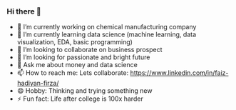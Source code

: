 ### Hi there 👋
<!--
**faizhadiyan/faizhadiyan** is a ✨ _special_ ✨ repository because its `README.md` (this file) appears on your GitHub profile. -->

- 🔭 I’m currently working on chemical manufacturing company
- 🌱 I’m currently learning data science (machine learning, data visualization, EDA, basic programming)
- 👯 I’m looking to collaborate on business prospect 
- 🤔 I’m looking for passionate and bright future
- 💬 Ask me about money and data science
- 📫 How to reach me: Lets collaborate: https://www.linkedin.com/in/faiz-hadiyan-firza/
- 😄 Hobby: Thinking and trying something new
- ⚡ Fun fact: Life after college is 100x harder
